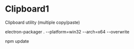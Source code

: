 # Clipboard1
Clipboard utility (multiple copy/paste)

electron-packager . --platform=win32 --arch=x64 --overwrite

npm update